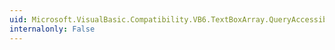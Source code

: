 ```yaml
---
uid: Microsoft.VisualBasic.Compatibility.VB6.TextBoxArray.QueryAccessibilityHelp
internalonly: False
---
```

